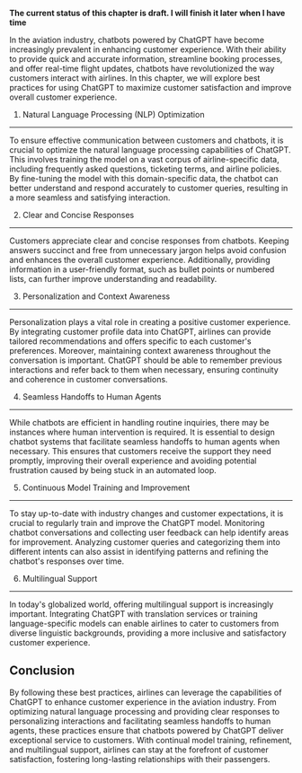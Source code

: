 **The current status of this chapter is draft. I will finish it later when I have time**

In the aviation industry, chatbots powered by ChatGPT have become increasingly prevalent in enhancing customer experience. With their ability to provide quick and accurate information, streamline booking processes, and offer real-time flight updates, chatbots have revolutionized the way customers interact with airlines. In this chapter, we will explore best practices for using ChatGPT to maximize customer satisfaction and improve overall customer experience.

1. Natural Language Processing (NLP) Optimization
-------------------------------------------------

To ensure effective communication between customers and chatbots, it is crucial to optimize the natural language processing capabilities of ChatGPT. This involves training the model on a vast corpus of airline-specific data, including frequently asked questions, ticketing terms, and airline policies. By fine-tuning the model with this domain-specific data, the chatbot can better understand and respond accurately to customer queries, resulting in a more seamless and satisfying interaction.

2. Clear and Concise Responses
------------------------------

Customers appreciate clear and concise responses from chatbots. Keeping answers succinct and free from unnecessary jargon helps avoid confusion and enhances the overall customer experience. Additionally, providing information in a user-friendly format, such as bullet points or numbered lists, can further improve understanding and readability.

3. Personalization and Context Awareness
----------------------------------------

Personalization plays a vital role in creating a positive customer experience. By integrating customer profile data into ChatGPT, airlines can provide tailored recommendations and offers specific to each customer's preferences. Moreover, maintaining context awareness throughout the conversation is important. ChatGPT should be able to remember previous interactions and refer back to them when necessary, ensuring continuity and coherence in customer conversations.

4. Seamless Handoffs to Human Agents
------------------------------------

While chatbots are efficient in handling routine inquiries, there may be instances where human intervention is required. It is essential to design chatbot systems that facilitate seamless handoffs to human agents when necessary. This ensures that customers receive the support they need promptly, improving their overall experience and avoiding potential frustration caused by being stuck in an automated loop.

5. Continuous Model Training and Improvement
--------------------------------------------

To stay up-to-date with industry changes and customer expectations, it is crucial to regularly train and improve the ChatGPT model. Monitoring chatbot conversations and collecting user feedback can help identify areas for improvement. Analyzing customer queries and categorizing them into different intents can also assist in identifying patterns and refining the chatbot's responses over time.

6. Multilingual Support
-----------------------

In today's globalized world, offering multilingual support is increasingly important. Integrating ChatGPT with translation services or training language-specific models can enable airlines to cater to customers from diverse linguistic backgrounds, providing a more inclusive and satisfactory customer experience.

Conclusion
----------

By following these best practices, airlines can leverage the capabilities of ChatGPT to enhance customer experience in the aviation industry. From optimizing natural language processing and providing clear responses to personalizing interactions and facilitating seamless handoffs to human agents, these practices ensure that chatbots powered by ChatGPT deliver exceptional service to customers. With continual model training, refinement, and multilingual support, airlines can stay at the forefront of customer satisfaction, fostering long-lasting relationships with their passengers.
